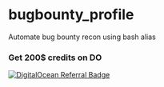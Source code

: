 # bugbounty_profile
Automate bug bounty recon using bash alias

### Get 200$ credits on DO
[![DigitalOcean Referral Badge](https://web-platforms.sfo2.cdn.digitaloceanspaces.com/WWW/Badge%201.svg)](https://www.digitalocean.com/?refcode=87789189e3ea&utm_campaign=Referral_Invite&utm_medium=Referral_Program&utm_source=badge)
